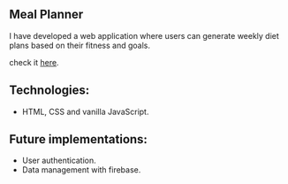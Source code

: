 ## Meal Planner
I have developed a web application where users can generate weekly diet plans based on their fitness and goals.

check it [here](https://jaumejp.github.io/meal-hunt-project/).

##  Technologies:
* HTML, CSS and vanilla JavaScript.

## Future implementations:
* User authentication.
* Data management with firebase.
